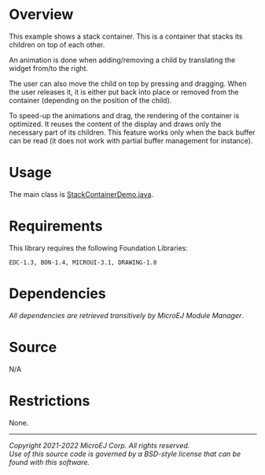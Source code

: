 # Overview

This example shows a stack container. This is a container that stacks its children on top of each other.

An animation is done when adding/removing a child by translating the widget from/to the right.

The user can also move the child on top by pressing and dragging.
When the user releases it, it is either put back into place or removed from the container (depending on the position of the child).

To speed-up the animations and drag, the rendering of the container is optimized.
It reuses the content of the display and draws only the necessary part of its children.
This feature works only when the back buffer can be read (it does not work with partial buffer management for instance).

# Usage

The main class is [StackContainerDemo.java](src/main/java/com/microej/example/mwt/stackcontainer/StackContainerDemo.java).

# Requirements

This library requires the following Foundation Libraries:

    EDC-1.3, BON-1.4, MICROUI-3.1, DRAWING-1.0

# Dependencies

_All dependencies are retrieved transitively by MicroEJ Module Manager_.

# Source

N/A

# Restrictions

None.

---  
_Copyright 2021-2022 MicroEJ Corp. All rights reserved._  
_Use of this source code is governed by a BSD-style license that can be found with this software._  

